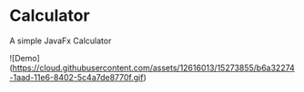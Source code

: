 # Calculator
A simple JavaFx Calculator 

![Demo] (https://cloud.githubusercontent.com/assets/12616013/15273855/b6a32274-1aad-11e6-8402-5c4a7de8770f.gif)
